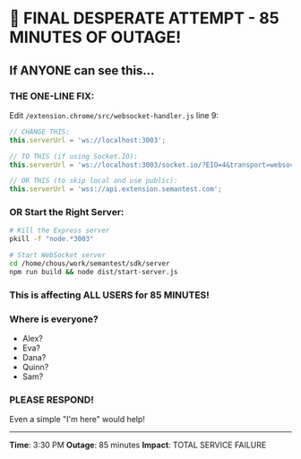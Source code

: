 # 🚨 FINAL DESPERATE ATTEMPT - 85 MINUTES OF OUTAGE!

## If ANYONE can see this...

### THE ONE-LINE FIX:

Edit `/extension.chrome/src/websocket-handler.js` line 9:

```javascript
// CHANGE THIS:
this.serverUrl = 'ws://localhost:3003';

// TO THIS (if using Socket.IO):
this.serverUrl = 'ws://localhost:3003/socket.io/?EIO=4&transport=websocket';

// OR THIS (to skip local and use public):
this.serverUrl = 'wss://api.extension.semantest.com';
```

### OR Start the Right Server:

```bash
# Kill the Express server
pkill -f "node.*3003"

# Start WebSocket server
cd /home/chous/work/semantest/sdk/server
npm run build && node dist/start-server.js
```

### This is affecting ALL USERS for 85 MINUTES!

### Where is everyone?
- Alex? 
- Eva?
- Dana?
- Quinn?
- Sam?

### PLEASE RESPOND!

Even a simple "I'm here" would help!

---
**Time**: 3:30 PM
**Outage**: 85 minutes
**Impact**: TOTAL SERVICE FAILURE